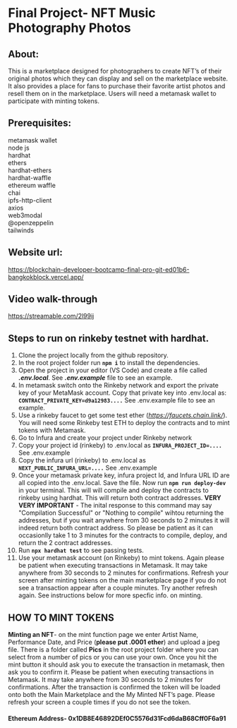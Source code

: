 # Final Project- NFT Music Photography Photos

## About:
This is a marketplace designed for photographers to create NFT’s of their original photos which they can display and sell on the marketplace website. It also provides a place for fans to purchase their favorite artist photos and resell them on in the marketplace. Users will need a metamask wallet to participate with minting tokens. 
 ## Prerequisites:                                                                                                        
metamask wallet <br />
node js <br />
hardhat <br />
ethers <br />
hardhat-ethers <br />
hardhat-waffle <br />
ethereum waffle <br />
chai <br />
ipfs-http-client <br />
axios <br />
web3modal <br />
@openzeppelin <br />
tailwinds 

## Website url:
https://blockchain-developer-bootcamp-final-pro-git-ed01b6-bangkokblock.vercel.app/

## Video walk-through
https://streamable.com/2l99ij

## Steps to run on rinkeby testnet with hardhat.

1. Clone the project locally from the github repository.
2. In the root project folder run **```npm i```** to install the dependencies.
4. Open the project in your editor (VS Code) and create a file called ***.env.local***. See ***.env.example*** file to see an example. 
5. In metamask switch onto the Rinkeby network and export the private key of your MetaMask account. Copy that private key into .env.local as: **```CONTRACT_PRIVATE_KEY=d9a12983....```** See .env.example file to see an example.
6. Use a rinkeby faucet to get some test ether (*https://faucets.chain.link/*). You will need some Rinkeby test ETH to deploy the contracts and to mint tokens with Metamask.
7. Go to Infura and create your project under Rinkeby network
8. Copy your project id (rinkeby) to .env.local as **```INFURA_PROJECT_ID=....```** See .env.example
9. Copy the infura url (rinkeby) to .env.local as **```NEXT_PUBLIC_INFURA_URL=....```** See .env.example
10. Once your metamask private key, infura project Id, and Infura URL ID are all copied into the .env.local. Save the file. Now run **```npm run deploy-dev```** in your terminal. This will will compile and deploy the contracts to rinkeby using hardhat. This will return both contract addresses. **VERY VERY IMPORTANT** - The inital response to this command may say "Compilation Successful" or "Nothing to compile" wihtou returning the addresses, but if you wait anywhere from 30 seconds to 2 minutes it will indeed return both contract address. So please be patient as it can occasionlly take 1 to 3 minutes for the contracts to compile, deploy, and return the 2 contract addresses.
11. Run **```npx hardhat test```** to see passing tests.
12. Use your metamask account (on Rinkeby) to mint tokens. Again please be patient when executing transactions in Metamask. It may take anywhere from 30 seconds to 2 minutes for confirmations. Refresh your screen after minting tokens on the main marketplace page if you do not see a transaction appear after a couple minutes. Try another refresh again. See instructions below for more specfic info. on minting. 
 
## HOW TO MINT TOKENS

**Minting an NFT**- on the mint function page we enter Artist Name, Performance Date, and Price (**please put .0001 ether**) and upload a jpeg file. There is a folder called **Pics** in the root project folder where you can select from a number of pics or you can use your own. Once you hit the mint button it should ask you to execute the transaction in metamask, then ask you to confirm it. Please be patient when executing transactions in Metamask. It may take anywhere from 30 seconds to 2 minutes for confirmations. After the transaction is confirmed the token will be loaded onto both the Main Marketplace and the My Minted NFT’s page. Please refresh your screen a couple times if you do not see the token. 

#### Ethereum Address- 0x1DB8E46892DEf0C5576d31Fcd6daB68Cff0F6a91


